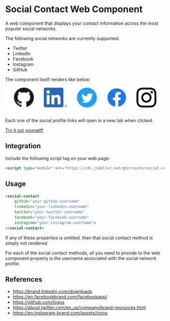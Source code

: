 # Social Contact Web Component
A web component that displays your contact information across the most popular social networks.

The following social networks are currently supported:
- Twitter
- LinkedIn
- Facebook
- Instagram
- GitHub

The component itself renders like below:  
![Social Contact Rendered Screenshot](./images/social-contact-screenshot.png)

Each one of the social profile links will open in a new tab when clicked.

[Try it out yourself!](https://rcasto.github.io/social-contact)

## Integration
Include the following script tag on your web page:
```html
<script type="module" src="https://cdn.jsdelivr.net/gh/rcasto/social-contact@master/src/social-contact.mjs"></script>
```

## Usage
```html
<social-contact
    github="your-github-username"
    linkedin="your-linkedin-username"
    twitter="your-twitter-username"
    facebook="your-facebook-username"
    instagram="your-instagram-username">
</social-contact>
```

If any of these properties is omitted, then that social contact method is simply not rendered.

For each of the social contact methods, all you need to provide to the web component property is the username associated with the social network profile.

## References
- https://brand.linkedin.com/downloads
- https://en.facebookbrand.com/facebookapp/
- https://github.com/logos
- https://about.twitter.com/en_us/company/brand-resources.html
- https://en.instagram-brand.com/assets/icons